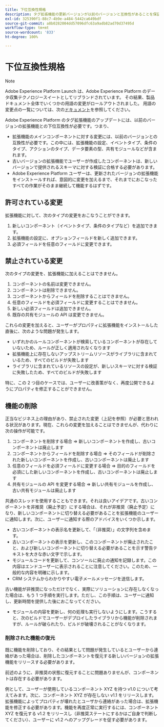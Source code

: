 ```yaml
---
title: 下位互換性規格
description: タグ拡張機能の更新バージョンが以前のバージョンと互換性があることを保証する Adobe Experience Platform の下位互換性標準について説明します。
exl-id: 325390f1-88c7-4b9e-a484-5442ca649bdf
source-git-commit: a8b0282004dd57096dfc63a9adb82ad70d37495d
workflow-type: tm+mt
source-wordcount: '833'
ht-degree: 100%

---
```


# 下位互換性規格

>[!NOTE]
>
>Adobe Experience Platform Launch は、Adobe Experience Platform のデータ収集テクノロジースイートとしてリブランドされています。 その結果、製品ドキュメント全体でいくつかの用語の変更がロールアウトされました。 用語の変更点の一覧については、次の[ドキュメント](../term-updates.md)を参照してください。

Adobe Experience Platform のタグ拡張機能のアップデートには、以前のバージョンの拡張機能との下位互換性が必要です。つまり、

* 拡張機能のメインコンポーネントに対する変更には、以前のバージョンとの互換性が必要です。この中には、拡張機能の設定、イベントタイプ、条件のタイプ、アクションのタイプ、データ要素の型、共有モジュールなどが含まれます。
* 古いバージョンの拡張機能でユーザーが作成したコンポーネントは、新しいバージョンで提供されるスキーマに対する検証に合格する必要があります。
* Adobe Experience Platform ユーザーは、更新されたバージョンの拡張機能をインストールすれば、意図的に変更を加えるまで、それまでにおこなったすべての作業がそのまま継続して機能するはずです。

## 許可されている変更

拡張機能に対して、次のタイプの変更をおこなうことができます。

1. 新しいコンポーネント（イベントタイプ、条件のタイプなど）を追加できます。
1. 拡張機能の設定に、オプションフィールドを新しく追加できます。
1. 必須フィールドを任意のフィールドに変更できます。

## 禁止されている変更

次のタイプの変更を、拡張機能に加えることはできません。

1. コンポーネントの名前は変更できません。
1. コンポーネントは削除できません。
1. コンポーネントからフィールドを削除することはできません。
1. 任意のフィールドを必須フィールドに変更することはできません。
1. 新しい必須フィールドは追加できません。
1. 既存の共有モジュールの API は変更できません。

これらの変更を加えると、ユーザーがプロパティに拡張機能をインストールした直後に、次のような問題が発生します。

* いずれかのルールコンポーネントが検索しているコンポーネントが存在していないため、ルールが正しく適用されなくなります
* 拡張機能上に存在しないアップストリームリソースがライブラリに含まれているため、すべてのビルドが失敗します
* ライブラリに含まれているリソースの設定が、新しいスキーマに対する検証に失敗したため、すべてのビルドが失敗します

特に、この 2 つ目のケースでは、ユーザーに改善策がなく、再度公開できるようにプロパティを修正することができません。

## 機能の削除

正当なビジネス上の理由があり、禁止された変更（上記を参照）が必要と思われる状況があります。現在、これらの変更を加えることはできませんが、代わりに次の操作が可能です。

1. コンポーネントを削除する場合 => 新しいコンポーネントを作成し、古いコンポーネントは廃止します
1. コンポーネントからフィールドを削除する場合 => そのフィールドが削除された新しいコンポーネントを作成し、古いコンポーネントは廃止します
1. 任意のフィールドを必須フィールドに変更する場合 => 目的のフィールドを必須にした新しいコンポーネントを作成し、古いコンポーネントは廃止します
1. 共有モジュールの API を変更する場合 => 新しい共有モジュールを作成し、古い共有モジュールは廃止します

共通のスレッドを使用することもできます。それは良いアイデアです。古いコンポーネントを非推奨（廃止予定）にする場合は、それが非推奨（廃止予定）になり、新しいコンポーネントに切り替える必要があることを拡張機能のユーザーに通知します。次に、ユーザーに通知する際のアドバイスをいくつか示します。

* 古いコンポーネントの表示名を更新して、「（非推奨）」の文字列を含めます。
* 古いコンポーネントの表示を更新し、このコンポーネントが廃止されたこと、および新しいコンポーネントに切り替える必要があることを示す警告テキストを大きな赤い文字で示します。
* モジュールコードを更新して、コンソールに廃止の通知を記録します。この内容はエンドユーザーに表示されることに注意してください。このため、一般的な内容を明確に示します。
* CRM システムからわかりやすい電子メールメッセージを送信します。

古い機能が非推奨になっただけでなく、実際にソリューションに存在しなくなった場合は、もう 1 つ手順を実行します。ただし、この手順は、ユーザーに通知し、更新時間を提供した後におこなってください。

* モジュールの内容を更新し、何の処理も実行しないようにします。こうすると、次のビルドでユーザーがデプロイしたライブラリから機能が削除されますが、ルールが破られたり、ビルドが破壊されることがなくなります。

### 削除された機能の復元

既に機能を削除しており、その結果として問題が発生しているとユーザーから連絡があった場合は、削除したコンポーネントを復元する新しいバージョンの拡張機能をリリースする必要があります。

前述のように、非推奨の状態に復元することに問題ありませんが、コンポーネントは存在する必要があります。

例として、ユーザーが使用しているコンポーネント XYZ を持つ v1.0 について考えてみます。次に、コンポーネント XYZ が存在しない v1.1 をリリースします。拡張機能によってプロパティが壊れたとユーザから連絡があった場合は、拡張機能を修正する必要があります。機能を再度正常に実行するには、コンポーネント XYZ を復元する v1.2 をリリースし（非推奨ステートにするかはご自身で判断してください）、ユーザーに v1.2 へのアップグレードを促す必要があります。
